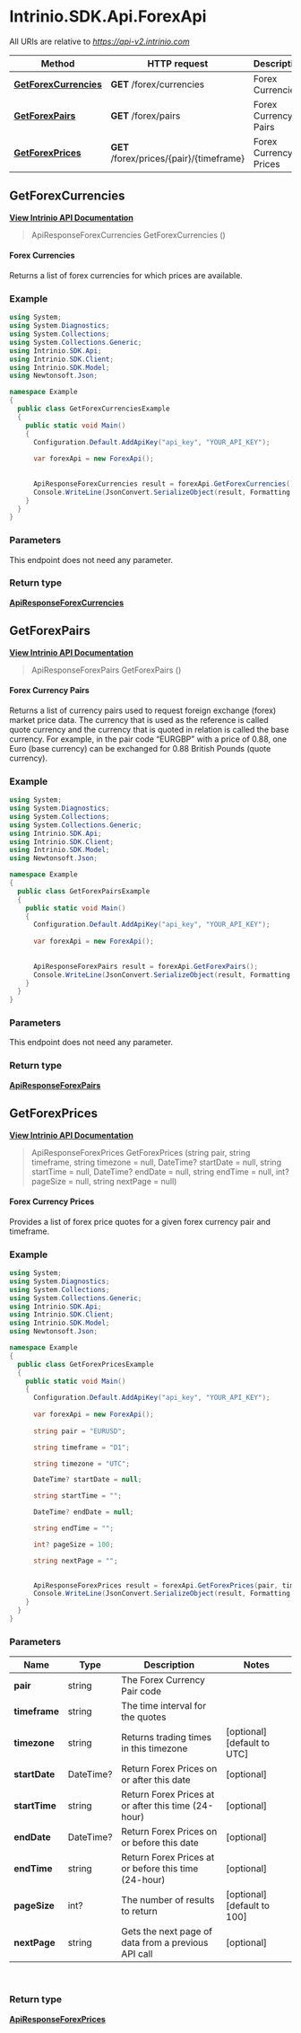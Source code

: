 # Intrinio.SDK.Api.ForexApi

All URIs are relative to *https://api-v2.intrinio.com*

Method | HTTP request | Description
------------- | ------------- | -------------
[**GetForexCurrencies**](ForexApi.md#getforexcurrencies) | **GET** /forex/currencies | Forex Currencies
[**GetForexPairs**](ForexApi.md#getforexpairs) | **GET** /forex/pairs | Forex Currency Pairs
[**GetForexPrices**](ForexApi.md#getforexprices) | **GET** /forex/prices/{pair}/{timeframe} | Forex Currency Prices



[//]: # (START_OPERATION)

[//]: # (CLASS:Intrinio.SDK.Api.ForexApi)

[//]: # (METHOD:GetForexCurrencies)

[//]: # (RETURN_TYPE:Intrinio.SDK.Model.ApiResponseForexCurrencies)

[//]: # (RETURN_TYPE_KIND:object)

[//]: # (RETURN_TYPE_DOC:ApiResponseForexCurrencies.md)

[//]: # (OPERATION:GetForexCurrencies_v2)

[//]: # (ENDPOINT:/forex/currencies)

[//]: # (DOCUMENT_LINK:ForexApi.md#getforexcurrencies)

<a name="getforexcurrencies"></a>
## **GetForexCurrencies**

[**View Intrinio API Documentation**](https://docs.intrinio.com/documentation/csharp/GetForexCurrencies_v2)

[//]: # (START_OVERVIEW)

> ApiResponseForexCurrencies GetForexCurrencies ()

#### Forex Currencies

Returns a list of forex currencies for which prices are available.

[//]: # (END_OVERVIEW)

### Example

[//]: # (START_CODE_EXAMPLE)

```csharp
using System;
using System.Diagnostics;
using System.Collections;
using System.Collections.Generic;
using Intrinio.SDK.Api;
using Intrinio.SDK.Client;
using Intrinio.SDK.Model;
using Newtonsoft.Json;

namespace Example
{
  public class GetForexCurrenciesExample
  {
    public static void Main()
    {
      Configuration.Default.AddApiKey("api_key", "YOUR_API_KEY");
      
      var forexApi = new ForexApi();
      
      
      ApiResponseForexCurrencies result = forexApi.GetForexCurrencies();
      Console.WriteLine(JsonConvert.SerializeObject(result, Formatting.Indented));
    }
  }
}
```

[//]: # (END_CODE_EXAMPLE)

### Parameters

[//]: # (START_PARAMETERS)

This endpoint does not need any parameter.
<br/>

[//]: # (END_PARAMETERS)

### Return type

[**ApiResponseForexCurrencies**](ApiResponseForexCurrencies.md)

[//]: # (END_OPERATION)


[//]: # (START_OPERATION)

[//]: # (CLASS:Intrinio.SDK.Api.ForexApi)

[//]: # (METHOD:GetForexPairs)

[//]: # (RETURN_TYPE:Intrinio.SDK.Model.ApiResponseForexPairs)

[//]: # (RETURN_TYPE_KIND:object)

[//]: # (RETURN_TYPE_DOC:ApiResponseForexPairs.md)

[//]: # (OPERATION:GetForexPairs_v2)

[//]: # (ENDPOINT:/forex/pairs)

[//]: # (DOCUMENT_LINK:ForexApi.md#getforexpairs)

<a name="getforexpairs"></a>
## **GetForexPairs**

[**View Intrinio API Documentation**](https://docs.intrinio.com/documentation/csharp/GetForexPairs_v2)

[//]: # (START_OVERVIEW)

> ApiResponseForexPairs GetForexPairs ()

#### Forex Currency Pairs

Returns a list of currency pairs used to request foreign exchange (forex) market price data. The currency that is used as the reference is called quote currency and the currency that is quoted in relation is called the base currency. For example, in the pair code “EURGBP” with a price of 0.88, one Euro (base currency) can be exchanged for 0.88 British Pounds (quote currency).

[//]: # (END_OVERVIEW)

### Example

[//]: # (START_CODE_EXAMPLE)

```csharp
using System;
using System.Diagnostics;
using System.Collections;
using System.Collections.Generic;
using Intrinio.SDK.Api;
using Intrinio.SDK.Client;
using Intrinio.SDK.Model;
using Newtonsoft.Json;

namespace Example
{
  public class GetForexPairsExample
  {
    public static void Main()
    {
      Configuration.Default.AddApiKey("api_key", "YOUR_API_KEY");
      
      var forexApi = new ForexApi();
      
      
      ApiResponseForexPairs result = forexApi.GetForexPairs();
      Console.WriteLine(JsonConvert.SerializeObject(result, Formatting.Indented));
    }
  }
}
```

[//]: # (END_CODE_EXAMPLE)

### Parameters

[//]: # (START_PARAMETERS)

This endpoint does not need any parameter.
<br/>

[//]: # (END_PARAMETERS)

### Return type

[**ApiResponseForexPairs**](ApiResponseForexPairs.md)

[//]: # (END_OPERATION)


[//]: # (START_OPERATION)

[//]: # (CLASS:Intrinio.SDK.Api.ForexApi)

[//]: # (METHOD:GetForexPrices)

[//]: # (RETURN_TYPE:Intrinio.SDK.Model.ApiResponseForexPrices)

[//]: # (RETURN_TYPE_KIND:object)

[//]: # (RETURN_TYPE_DOC:ApiResponseForexPrices.md)

[//]: # (OPERATION:GetForexPrices_v2)

[//]: # (ENDPOINT:/forex/prices/{pair}/{timeframe})

[//]: # (DOCUMENT_LINK:ForexApi.md#getforexprices)

<a name="getforexprices"></a>
## **GetForexPrices**

[**View Intrinio API Documentation**](https://docs.intrinio.com/documentation/csharp/GetForexPrices_v2)

[//]: # (START_OVERVIEW)

> ApiResponseForexPrices GetForexPrices (string pair, string timeframe, string timezone = null, DateTime? startDate = null, string startTime = null, DateTime? endDate = null, string endTime = null, int? pageSize = null, string nextPage = null)

#### Forex Currency Prices

Provides a list of forex price quotes for a given forex currency pair and timeframe.

[//]: # (END_OVERVIEW)

### Example

[//]: # (START_CODE_EXAMPLE)

```csharp
using System;
using System.Diagnostics;
using System.Collections;
using System.Collections.Generic;
using Intrinio.SDK.Api;
using Intrinio.SDK.Client;
using Intrinio.SDK.Model;
using Newtonsoft.Json;

namespace Example
{
  public class GetForexPricesExample
  {
    public static void Main()
    {
      Configuration.Default.AddApiKey("api_key", "YOUR_API_KEY");
      
      var forexApi = new ForexApi();
      
      string pair = "EURUSD";

      string timeframe = "D1";

      string timezone = "UTC";

      DateTime? startDate = null;

      string startTime = "";

      DateTime? endDate = null;

      string endTime = "";

      int? pageSize = 100;

      string nextPage = "";

      
      ApiResponseForexPrices result = forexApi.GetForexPrices(pair, timeframe, timezone, startDate, startTime, endDate, endTime, pageSize, nextPage);
      Console.WriteLine(JsonConvert.SerializeObject(result, Formatting.Indented));
    }
  }
}
```

[//]: # (END_CODE_EXAMPLE)

### Parameters

[//]: # (START_PARAMETERS)


Name | Type | Description  | Notes
------------- | ------------- | ------------- | -------------
 **pair** | string| The Forex Currency Pair code |  &nbsp;
 **timeframe** | string| The time interval for the quotes |  &nbsp;
 **timezone** | string| Returns trading times in this timezone | [optional] [default to UTC] &nbsp;
 **startDate** | DateTime?| Return Forex Prices on or after this date | [optional]  &nbsp;
 **startTime** | string| Return Forex Prices at or after this time (24-hour) | [optional]  &nbsp;
 **endDate** | DateTime?| Return Forex Prices on or before this date | [optional]  &nbsp;
 **endTime** | string| Return Forex Prices at or before this time (24-hour) | [optional]  &nbsp;
 **pageSize** | int?| The number of results to return | [optional] [default to 100] &nbsp;
 **nextPage** | string| Gets the next page of data from a previous API call | [optional]  &nbsp;
<br/>

[//]: # (END_PARAMETERS)

### Return type

[**ApiResponseForexPrices**](ApiResponseForexPrices.md)

[//]: # (END_OPERATION)


